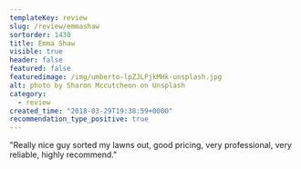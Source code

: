 ```yaml
---
templateKey: review
slug: /review/emmashaw
sortorder: 1430
title: Emma Shaw
visible: true
header: false
featured: false
featuredimage: /img/umberto-lpZJLPjkMHk-unsplash.jpg
alt: photo by Sharon Mccutcheon on Unsplash
category:
  - review
created_time: "2018-03-29T19:38:59+0000"
recommendation_type_positive: true
---
```

"Really nice guy sorted my lawns out, good pricing, very professional, very reliable, highly recommend."

